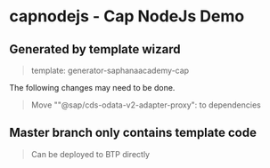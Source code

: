 # capnodejs - Cap NodeJs Demo
## Generated by template wizard
> template: generator-saphanaacademy-cap

The following changes may need to be done.
> Move ""@sap/cds-odata-v2-adapter-proxy": to dependencies


## Master branch only contains template code 
> Can be deployed to BTP directly


